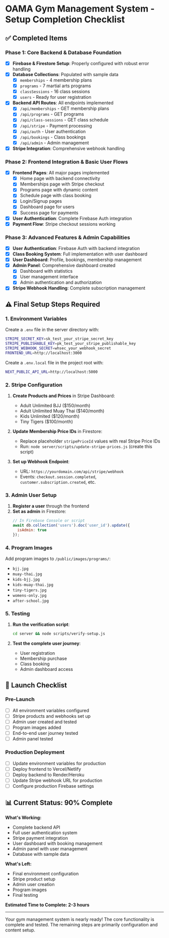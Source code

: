 # OAMA Gym Management System - Setup Completion Checklist

## ✅ Completed Items

### Phase 1: Core Backend & Database Foundation
- [x] **Firebase & Firestore Setup**: Properly configured with robust error handling
- [x] **Database Collections**: Populated with sample data
  - [x] `memberships` - 4 membership plans
  - [x] `programs` - 7 martial arts programs  
  - [x] `classSessions` - 16 class sessions
  - [x] `users` - Ready for user registration
- [x] **Backend API Routes**: All endpoints implemented
  - [x] `/api/memberships` - GET membership plans
  - [x] `/api/programs` - GET programs
  - [x] `/api/class-sessions` - GET class schedule
  - [x] `/api/stripe` - Payment processing
  - [x] `/api/auth` - User authentication
  - [x] `/api/bookings` - Class bookings
  - [x] `/api/admin` - Admin management
- [x] **Stripe Integration**: Comprehensive webhook handling

### Phase 2: Frontend Integration & Basic User Flows
- [x] **Frontend Pages**: All major pages implemented
  - [x] Home page with backend connectivity
  - [x] Memberships page with Stripe checkout
  - [x] Programs page with dynamic content
  - [x] Schedule page with class booking
  - [x] Login/Signup pages
  - [x] Dashboard page for users
  - [x] Success page for payments
- [x] **User Authentication**: Complete Firebase Auth integration
- [x] **Payment Flow**: Stripe checkout sessions working

### Phase 3: Advanced Features & Admin Capabilities
- [x] **User Authentication**: Firebase Auth with backend integration
- [x] **Class Booking System**: Full implementation with user dashboard
- [x] **User Dashboard**: Profile, bookings, membership management
- [x] **Admin Panel**: Comprehensive dashboard created
  - [x] Dashboard with statistics
  - [x] User management interface
  - [x] Admin authentication and authorization
- [x] **Stripe Webhook Handling**: Complete subscription management

## ⚠️ Final Setup Steps Required

### 1. Environment Variables
Create a `.env` file in the server directory with:
```bash
STRIPE_SECRET_KEY=sk_test_your_stripe_secret_key
STRIPE_PUBLISHABLE_KEY=pk_test_your_stripe_publishable_key
STRIPE_WEBHOOK_SECRET=whsec_your_webhook_secret
FRONTEND_URL=http://localhost:3000
```

Create a `.env.local` file in the project root with:
```bash
NEXT_PUBLIC_API_URL=http://localhost:5000
```

### 2. Stripe Configuration
1. **Create Products and Prices** in Stripe Dashboard:
   - Adult Unlimited BJJ ($150/month)
   - Adult Unlimited Muay Thai ($140/month)
   - Kids Unlimited ($120/month)
   - Tiny Tigers ($100/month)

2. **Update Membership Price IDs** in Firestore:
   - Replace placeholder `stripePriceId` values with real Stripe Price IDs
   - Run: `node server/scripts/update-stripe-prices.js` (create this script)

3. **Set up Webhook Endpoint**:
   - URL: `https://yourdomain.com/api/stripe/webhook`
   - Events: `checkout.session.completed`, `customer.subscription.created`, etc.

### 3. Admin User Setup
1. **Register a user** through the frontend
2. **Set as admin** in Firestore:
   ```javascript
   // In Firebase Console or script
   await db.collection('users').doc('user_id').update({
     isAdmin: true
   });
   ```

### 4. Program Images
Add program images to `/public/images/programs/`:
- `bjj.jpg`
- `muay-thai.jpg`
- `kids-bjj.jpg`
- `kids-muay-thai.jpg`
- `tiny-tigers.jpg`
- `womens-only.jpg`
- `after-school.jpg`

### 5. Testing
1. **Run the verification script**:
   ```bash
   cd server && node scripts/verify-setup.js
   ```

2. **Test the complete user journey**:
   - User registration
   - Membership purchase
   - Class booking
   - Admin dashboard access

## 🚀 Launch Checklist

### Pre-Launch
- [ ] All environment variables configured
- [ ] Stripe products and webhooks set up
- [ ] Admin user created and tested
- [ ] Program images added
- [ ] End-to-end user journey tested
- [ ] Admin panel tested

### Production Deployment
- [ ] Update environment variables for production
- [ ] Deploy frontend to Vercel/Netlify
- [ ] Deploy backend to Render/Heroku
- [ ] Update Stripe webhook URL for production
- [ ] Configure production Firebase settings

## 📊 Current Status: 90% Complete

**What's Working:**
- Complete backend API
- Full user authentication system
- Stripe payment integration
- User dashboard with booking management
- Admin panel with user management
- Database with sample data

**What's Left:**
- Final environment configuration
- Stripe product setup
- Admin user creation
- Program images
- Final testing

**Estimated Time to Complete: 2-3 hours**

---

Your gym management system is nearly ready! The core functionality is complete and tested. The remaining steps are primarily configuration and content setup. 